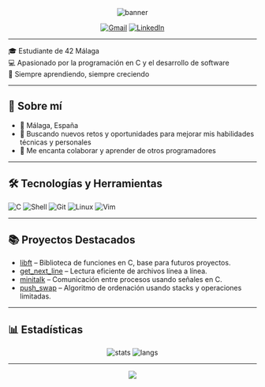 <div align="center">
  <img src="https://capsule-render.vercel.app/api?type=waving&color=0a3d91&height=120&section=header&text=Bienvenido%20a%20mi%20GitHub!&fontSize=30&fontColor=ffffff" alt="banner"/>
  
  <br>

  [![Gmail](https://img.shields.io/badge/Gmail-red?logo=gmail&logoColor=white)](mailto:carlostaboadaramos@gmail.com)
  [![LinkedIn](https://img.shields.io/badge/LinkedIn-blue?logo=linkedin&logoColor=white)](https://www.linkedin.com/in/carlos-taboada-ramos/)
</div>

---

🎓 Estudiante de 42 Málaga  
💻 Apasionado por la programación en C y el desarrollo de software  
🚀 Siempre aprendiendo, siempre creciendo

---

## 🚩 Sobre mí

- 📍 Málaga, España
- 🎯 Buscando nuevos retos y oportunidades para mejorar mis habilidades técnicas y personales
- 🤝 Me encanta colaborar y aprender de otros programadores

---

## 🛠️ Tecnologías y Herramientas

![C](https://img.shields.io/badge/-C-22223b?style=flat&logo=c&logoColor=white)
![Shell](https://img.shields.io/badge/-Shell-22223b?style=flat&logo=gnu-bash&logoColor=white)
![Git](https://img.shields.io/badge/-Git-22223b?style=flat&logo=git&logoColor=white)
![Linux](https://img.shields.io/badge/-Linux-22223b?style=flat&logo=linux&logoColor=white)
![Vim](https://img.shields.io/badge/-Vim-22223b?style=flat&logo=vim&logoColor=white)
  
---

## 📚 Proyectos Destacados

- [libft](https://github.com/ctaboram/libft) – Biblioteca de funciones en C, base para futuros proyectos.
- [get_next_line](https://github.com/ctaboram/get_next_line) – Lectura eficiente de archivos línea a línea.
- [minitalk](https://github.com/ctaboram/minitalk) – Comunicación entre procesos usando señales en C.
- [push_swap](https://github.com/ctaboram/push_swap) – Algoritmo de ordenación usando stacks y operaciones limitadas.

---

## 📊 Estadísticas

<div align="center">
  <img src="https://github-readme-stats.vercel.app/api?username=ctaboram&show_icons=true&theme=tokyonight" alt="stats"/>
  <img src="https://github-readme-stats.vercel.app/api/top-langs/?username=ctaboram&layout=compact&theme=tokyonight" alt="langs"/>
</div>

---

<div align="center">
  <img src="https://capsule-render.vercel.app/api?type=waving&color=0a3d91&height=120&section=footer"/>
</div>
